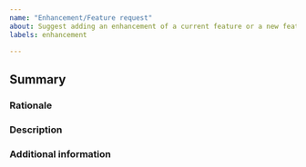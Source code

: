 ```yaml
---
name: "Enhancement/Feature request" 
about: Suggest adding an enhancement of a current feature or a new feature in Pyomo
labels: enhancement

---
```

## Summary

<!-- Please add a concise summary of your suggestion here. -->

### Rationale

<!-- Is your feature request related to a problem? Please describe it! -->

### Description

<!-- Describe the solution you'd like and the alternatives you have considered. -->


### Additional information
<!-- Add any other context about the feature request here. -->



<!-- If you want to ask a question (how to use Pyomo, what it can do, etc.), please post it in the [Pyomo forum](https://groups.google.com/forum/#!forum/pyomo-forum). -->
